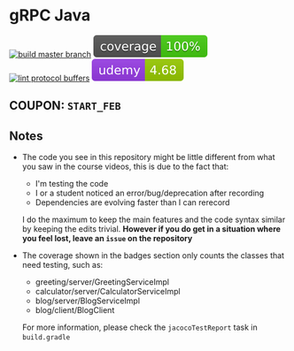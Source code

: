 # gRPC Java

[![build master branch](https://github.com/Clement-Jean/grpc-java-course/actions/workflows/gradle.yml/badge.svg)](https://github.com/Clement-Jean/grpc-java-course/actions/workflows/gradle.yml) ![Coverage](.github/badges/jacoco.svg) [![lint protocol buffers](https://github.com/Clement-Jean/grpc-java-course/actions/workflows/lint.yml/badge.svg)](https://github.com/Clement-Jean/grpc-java-course/actions/workflows/lint.yml) ![Udemy](.github/badges/udemy.svg)

## COUPON: `START_FEB`

## Notes

- The code you see in this repository might be little different from what you saw in the course videos, this is due to the fact that:
  - I'm testing the code
  - I or a student noticed an error/bug/deprecation after recording
  - Dependencies are evolving faster than I can rerecord

  I do the maximum to keep the main features and the code syntax similar by keeping the edits trivial. **However if you
  do get in a situation where you feel lost, leave an `issue` on the repository**
- The coverage shown in the badges section only counts the classes that need testing, such as:
  - greeting/server/GreetingServiceImpl
  - calculator/server/CalculatorServiceImpl
  - blog/server/BlogServiceImpl
  - blog/client/BlogClient

  For more information, please check the `jacocoTestReport` task in `build.gradle`
